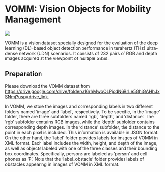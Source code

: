 # VOMM: Vision Objects for Mobility Management 

![](fig_VOMM-1.png)

VOMM is a vision dataset specially designed for the evaluation of the deep learning (DL)-based object detection performance in terahertz (THz) ultra-dense network (UDN) scenarios.
It consists of 232 pairs of RGB and depth images acquired at the viewpoint of multiple SBSs.


## Preparation
Please download the VOMM dataset from https://drive.google.com/drive/folders/16rhMwoOLPjcdN6BrLe5GhiGAHhJxSNmj?usp=drive_link.

In VOMM, we store the images and corresponding labels in two different folders named ‘image’ and ‘label’, respectively. To be specific, in the ‘image’ folder, there are three subfolders named ‘rgb’, ‘depth’, and ‘distance’. The ‘rgb’ subfolder contains RGB images, while the ‘depth’ subfolder contains corresponding depth images. In the ‘distance’ subfolder, the distance to the point in each pixel is included. This information is available in JSON format. On the other hand, the ‘label’ folder provides labels for images of VOMM in XML format. Each label includes the width, height, and depth of the image, as well as objects labeled with one of the three classes and their bounding box coordinates. Specifically, persons are labeled as ‘person’ and cell phones as ‘P’. Note that the ‘label_obstacle’ folder provides labels of obstacles appearing in images of VOMM in XML format.
